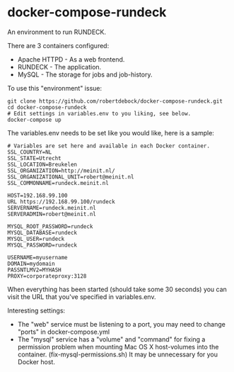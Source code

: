 # docker-compose-rundeck
An environment to run RUNDECK.

There are 3 containers configured:
- Apache HTTPD - As a web frontend.
- RUNDECK - The application.
- MySQL - The storage for jobs and job-history.

To use this "environment" issue:

    git clone https://github.com/robertdebock/docker-compose-rundeck.git
    cd docker-compose-rundeck
    # Edit settings in variables.env to you liking, see below.
    docker-compose up

The variables.env needs to be set like you would like, here is a sample:

    # Variables are set here and available in each Docker container.
    SSL_COUNTRY=NL
    SSL_STATE=Utrecht
    SSL_LOCATION=Breukelen
    SSL_ORGANIZATION=http://meinit.nl/
    SSL_ORGANIZATIONAL_UNIT=robert@meinit.nl
    SSL_COMMONNAME=rundeck.meinit.nl
    
    HOST=192.168.99.100
    URL https://192.168.99.100/rundeck
    SERVERNAME=rundeck.meinit.nl
    SERVERADMIN=robert@meinit.nl

    MYSQL_ROOT_PASSWORD=rundeck
    MYSQL_DATABASE=rundeck
    MYSQL_USER=rundeck
    MYSQL_PASSWORD=rundeck

    USERNAME=myusername
    DOMAIN=mydomain
    PASSNTLMV2=MYHASH
    PROXY=corporateproxy:3128 

When everything has been started (should take some 30 seconds) you can visit the URL that you've specified in variables.env.

Interesting settings:
- The "web" service must be listening to a port, you may need to change "ports" in docker-compose.yml
- The "mysql" service has a "volume" and "command" for fixing a permission problem when mounting Mac OS X host-volumes into the container. (fix-mysql-permissions.sh) It may be unnecessary for you Docker host. 
